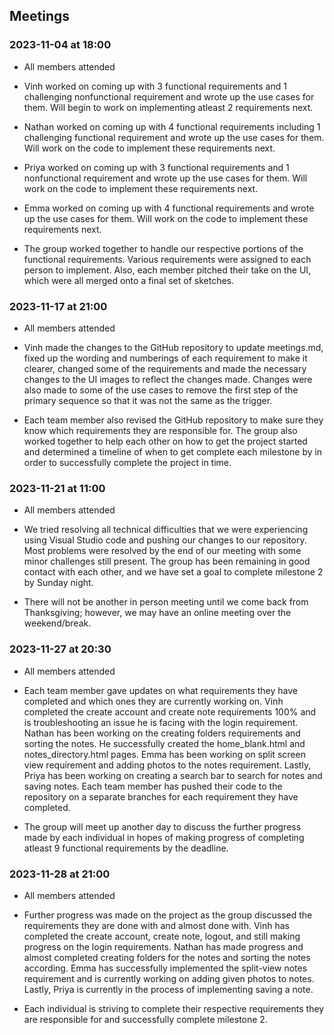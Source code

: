 ## Meetings
### 2023-11-04 at 18:00
- All members attended

- Vinh worked on coming up with 3 functional requirements and 1 challenging nonfunctional requirement and wrote up the use cases for them. Will begin to work on implementing atleast 2 requirements next.

- Nathan worked on coming up with 4 functional requirements including 1 challenging functional requirement and wrote up the use cases for them. Will work on the code to implement these requirements next.

- Priya worked on coming up with 3 functional requirements and 1 nonfunctional requirement and wrote up the use cases for them. Will work on the code to implement these requirements next.

- Emma worked on coming up with 4 functional requirements and wrote up the use cases for them. Will work on the code to implement these requirements next.

- The group worked together to handle our respective portions of the functional requirements. Various requirements were assigned to each person to implement. Also, each member pitched their take on the UI, which were all merged onto a final set of sketches.

### 2023-11-17 at 21:00
- All members attended

- Vinh made the changes to the GitHub repository to update meetings.md, fixed up the wording and numberings of each requirement to make it clearer, changed some of the requirements and made the necessary changes to the UI images to reflect the changes made. Changes were also made to some of the use cases to remove the first step of the primary sequence so that it was not the same as the trigger.

- Each team member also revised the GitHub repository to make sure they know which requirements they are responsible for. The group also worked together to help each other on how to get the project started and determined a timeline of when to get complete each milestone by in order to successfully complete the project in time.

### 2023-11-21 at 11:00
- All members attended

- We tried resolving all technical difficulties that we were experiencing using Visual Studio code and pushing our changes to our repository. Most problems were resolved by the end of our meeting with some minor challenges still present. The group has been remaining in good contact with each other, and we have set a goal to complete milestone 2 by Sunday night. 

- There will not be another in person meeting until we come back from Thanksgiving; however, we may have an online meeting over the weekend/break.

### 2023-11-27 at 20:30
- All members attended

- Each team member gave updates on what requirements they have completed and which ones they are currently working on. Vinh completed the create account and create note requirements 100% and is troubleshooting an issue he is facing with the login requirement. Nathan has been working on the creating folders requirements and sorting the notes. He successfully created the home_blank.html and notes_directory.html pages. Emma has been working on split screen view requirement and adding photos to the notes requirement. Lastly, Priya has been working on creating a search bar to search for notes and saving notes. Each team member has pushed their code to the repository on a separate branches for each requirement they have completed.

- The group will meet up another day to discuss the further progress made by each individual in hopes of making progress of completing atleast 9 functional requirements by the deadline.

### 2023-11-28 at 21:00
- All members attended

- Further progress was made on the project as the group discussed the requirements they are done with and almost done with. Vinh has completed the create account, create note, logout, and still making progress on the login requirements. Nathan has made progress and almost completed creating folders for the notes and sorting the notes according. Emma has successfully implemented the split-view notes requirement and is currently working on adding given photos to notes. Lastly, Priya is currently in the process of implementing saving a note. 

- Each individual is striving to complete their respective requirements they are responsible for and successfully complete milestone 2.
